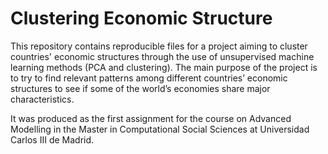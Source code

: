 # Clustering Economic Structure
This repository contains reproducible files for a project aiming to cluster countries' economic structures through the use of unsupervised machine learning methods (PCA and clustering). 
The main purpose of the project is to try to find relevant patterns among different countries’ economic structures to see if some of the world’s economies share major characteristics.

It was produced as the first assignment for the course on Advanced Modelling in the Master in Computational Social Sciences at Universidad Carlos III de Madrid.
